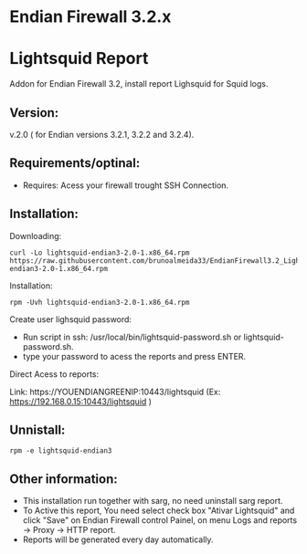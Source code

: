 # Endian Firewall 3.2.x





Lightsquid Report
=============
Addon for Endian Firewall 3.2, install report Lighsquid for Squid logs.



Version:
--------
v.2.0 ( for Endian versions 3.2.1, 3.2.2 and 3.2.4).



Requirements/optinal:
--------
- Requires: Acess your firewall trought SSH Connection.



Installation:
--------

Downloading:

    curl -Lo lightsquid-endian3-2.0-1.x86_64.rpm https://raw.githubusercontent.com/brunoalmeida33/EndianFirewall3.2_Lightsquid/master/lightsquid-endian3-2.0-1.x86_64.rpm
    
    
Installation:

    rpm -Uvh lightsquid-endian3-2.0-1.x86_64.rpm
    

Create user lighsquid password:

- Run script in ssh: /usr/local/bin/lightsquid-password.sh or lightsquid-password.sh. 
- type your password to acess the reports and press ENTER.

Direct Acess to reports:

Link: https://YOUENDIANGREENIP:10443/lightsquid   (Ex: https://192.168.0.15:10443/lightsquid )



Unnistall:
--------

    rpm -e lightsquid-endian3
    
    
    
Other information:
------------------

- This installation run together with sarg, no need uninstall sarg report.
- To Active this report, You need select check box "Ativar Lightsquid" and click "Save" on Endian Firewall control Painel, on menu Logs and reports -> Proxy -> HTTP report.
- Reports will be generated every day automatically.
  
  
